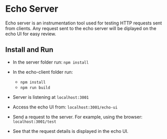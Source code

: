 # Echo Server

Echo server is an instrumentation tool used for testing HTTP requests sent from clients.
Any request sent to the echo server will be diplayed on the echo UI for easy review.

## Install and Run

- In the server folder run: `npm install`

- In the echo-client folder run:

  - `npm install`
  - `npm run build`

- Server is listening at `localhost:3001`
- Access the echo UI from: `localhost:3001/echo-ui`

- Send a request to the server. For example, using the browser: `localhost:3001/test`

* See that the request details is displayed in the echo UI.
